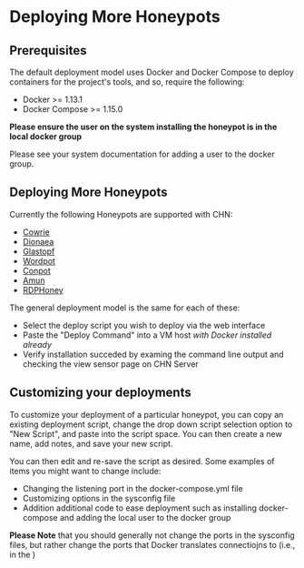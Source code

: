 Deploying More Honeypots
=============================

## Prerequisites

The default deployment model uses Docker and Docker Compose to deploy containers for the project's tools, and so, require the following:

* Docker >= 1.13.1
* Docker Compose >= 1.15.0

**Please ensure the user on the system installing the honeypot is in the local
 docker group**
 
 Please see your system documentation for adding a user to the docker group.

## Deploying More Honeypots

Currently the following Honeypots are supported with CHN:
* [Cowrie](cowrie.md)
* [Dionaea](dionaea.md)
* [Glastopf](glastopf.md)
* [Wordpot](wordpot.md)
* [Conpot](conpot.md)
* [Amun](amun.md)
* [RDPHoney](rdphoney.md)

The general deployment model is the same for each of these:
* Select the deploy script you wish to deploy via the web interface
* Paste the "Deploy Command" into a VM host *with Docker installed already* 
* Verify installation succeded by examing the command line output and 
checking the view sensor page on CHN Server

## Customizing your deployments

To customize your deployment of a particular honeypot, you can copy an 
existing deployment script, change the drop down script selection option to 
"New Script", and paste into the script space. You can then create a new 
name, add notes, and save your new script.

You can then edit and re-save the script as desired. Some examples of items 
you might want to change include:

* Changing the listening port in the docker-compose.yml file
* Customizing options in the sysconfig file
* Addition additional code to ease deployment such as installing 
docker-compose and adding the local user to the docker group

**Please Note** that you should generally not change the ports in the 
sysconfig files, but rather change the ports that Docker translates 
connectiojns to (i.e., in the )
